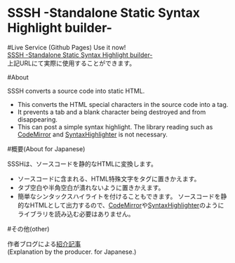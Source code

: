 SSSH -Standalone Static Syntax Highlight builder-
====================

#Live Service (Github Pages)
Use it now!  
[SSSH -Standalone Static Syntax Highlight builder-][]  
上記URLにて実際に使用することができます。  


#About

SSSH converts a source code into static HTML.  
 * This converts the HTML special characters in the source code into a tag.
 * It prevents a tab and a blank character being destroyed and from disappearing.
 * This can post a simple syntax highlight.
The library reading such as [CodeMirror][] and [SyntaxHighlighter][] is not necessary.  


#概要(About for Japanese)

SSSHは、ソースコードを静的なHTMLに変換します。  
 * ソースコードに含まれる、HTML特殊文字をタグに置きかえます。
 * タブ空白や半角空白が潰れないように置きかえます。
 * 簡単なシンタックスハイライトを付けることもできます。
ソースコードを静的なHTMLとして出力するので、[CodeMirror][]や[SyntaxHighlighter][]のようにライブラリを読み込む必要はありません。  


#その他(other)

作者ブログによる[紹介記事][BlogPost]  
(Explanation by the producer. for Japanese.)  


[SSSH -Standalone Static Syntax Highlight builder-]: http://michinarinukazawa.github.io/sssh-syntax-converter/
[CodeMirror]: http://codemirror.net/
[SyntaxHighlighter]: http://alexgorbatchev.com/SyntaxHighlighter/
[BlogPost]: http://blog.michinari-nukazawa.com/2014/02/sssh-syntax-highlight-source-code.html

